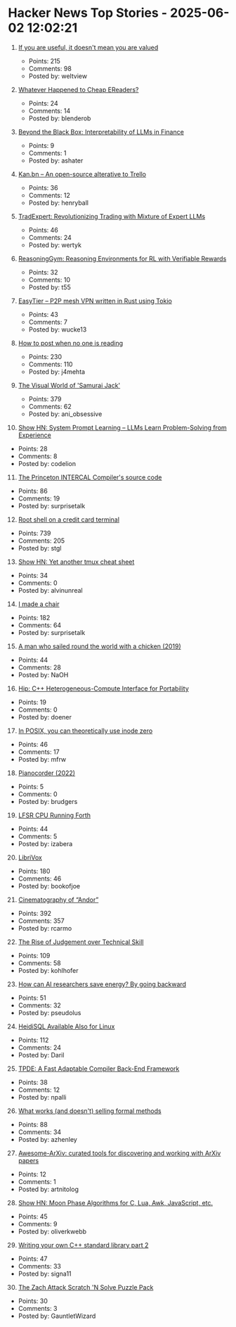 # Hacker News Top Stories - 2025-06-02 12:02:21

1. [If you are useful, it doesn't mean you are valued](https://betterthanrandom.substack.com/p/if-you-are-useful-it-doesnt-mean)
   - Points: 215
   - Comments: 98
   - Posted by: weltview

2. [Whatever Happened to Cheap EReaders?](https://shkspr.mobi/blog/2025/05/whatever-happened-to-cheap-ereaders/)
   - Points: 24
   - Comments: 14
   - Posted by: blenderob

3. [Beyond the Black Box: Interpretability of LLMs in Finance](https://arxiv.org/abs/2505.24650)
   - Points: 9
   - Comments: 1
   - Posted by: ashater

4. [Kan.bn – An open-source alterative to Trello](https://github.com/kanbn/kan)
   - Points: 36
   - Comments: 12
   - Posted by: henryball

5. [TradExpert: Revolutionizing Trading with Mixture of Expert LLMs](https://arxiv.org/abs/2411.00782)
   - Points: 46
   - Comments: 24
   - Posted by: wertyk

6. [ReasoningGym: Reasoning Environments for RL with Verifiable Rewards](https://arxiv.org/abs/2505.24760)
   - Points: 32
   - Comments: 10
   - Posted by: t55

7. [EasyTier – P2P mesh VPN written in Rust using Tokio](https://easytier.cn/en/)
   - Points: 43
   - Comments: 7
   - Posted by: wucke13

8. [How to post when no one is reading](https://www.jeetmehta.com/posts/thrive-in-obscurity)
   - Points: 230
   - Comments: 110
   - Posted by: j4mehta

9. [The Visual World of 'Samurai Jack'](https://animationobsessive.substack.com/p/the-visual-world-of-samurai-jack)
   - Points: 379
   - Comments: 62
   - Posted by: ani_obsessive

10. [Show HN: System Prompt Learning – LLMs Learn Problem-Solving from Experience](undefined)
   - Points: 28
   - Comments: 8
   - Posted by: codelion

11. [The Princeton INTERCAL Compiler's source code](https://esoteric.codes/blog/published-for-the-first-time-the-original-intercal72-compiler-code)
   - Points: 86
   - Comments: 19
   - Posted by: surprisetalk

12. [Root shell on a credit card terminal](https://stefan-gloor.ch/yomani-hack)
   - Points: 739
   - Comments: 205
   - Posted by: stgl

13. [Show HN: Yet another tmux cheat sheet](https://tmuxai.dev/tmux-cheat-sheet/)
   - Points: 34
   - Comments: 0
   - Posted by: alvinunreal

14. [I made a chair](https://milofultz.com/2025-05-27-i-made-a-chair.html)
   - Points: 182
   - Comments: 64
   - Posted by: surprisetalk

15. [A man who sailed round the world with a chicken (2019)](https://www.theguardian.com/global/2019/apr/21/why-did-the-chicken-cross-the-globe-french-sailor-guirec-soudee-monique)
   - Points: 44
   - Comments: 28
   - Posted by: NaOH

16. [Hip: C++ Heterogeneous-Compute Interface for Portability](https://github.com/ROCm/hip)
   - Points: 19
   - Comments: 0
   - Posted by: doener

17. [In POSIX, you can theoretically use inode zero](https://utcc.utoronto.ca/~cks/space/blog/unix/POSIXAllowsZeroInode)
   - Points: 46
   - Comments: 17
   - Posted by: mfrw

18. [Pianocorder (2022)](https://www.pianocorder.info/)
   - Points: 5
   - Comments: 0
   - Posted by: brudgers

19. [LFSR CPU Running Forth](https://github.com/howerj/lfsr-vhdl)
   - Points: 44
   - Comments: 5
   - Posted by: izabera

20. [LibriVox](https://librivox.org/)
   - Points: 180
   - Comments: 46
   - Posted by: bookofjoe

21. [Cinematography of “Andor”](https://www.pushing-pixels.org/2025/05/20/cinematography-of-andor-interview-with-christophe-nuyens.html)
   - Points: 392
   - Comments: 357
   - Posted by: rcarmo

22. [The Rise of Judgement over Technical Skill](https://notsocommonthoughts.com/blog/ai-and-judgement/)
   - Points: 109
   - Comments: 58
   - Posted by: kohlhofer

23. [How can AI researchers save energy? By going backward](https://www.quantamagazine.org/how-can-ai-researchers-save-energy-by-going-backward-20250530/)
   - Points: 51
   - Comments: 32
   - Posted by: pseudolus

24. [HeidiSQL Available Also for Linux](https://www.heidisql.com/forum.php?t=44068)
   - Points: 112
   - Comments: 24
   - Posted by: Daril

25. [TPDE: A Fast Adaptable Compiler Back-End Framework](https://arxiv.org/abs/2505.22610)
   - Points: 38
   - Comments: 12
   - Posted by: npalli

26. [What works (and doesn't) selling formal methods](https://www.galois.com/articles/what-works-and-doesnt-selling-formal-methods)
   - Points: 88
   - Comments: 34
   - Posted by: azhenley

27. [Awesome-ArXiv: curated tools for discovering and working with ArXiv papers](https://github.com/artnitolog/awesome-arxiv)
   - Points: 12
   - Comments: 1
   - Posted by: artnitolog

28. [Show HN: Moon Phase Algorithms for C, Lua, Awk, JavaScript, etc.](https://github.com/oliverkwebb/moonphase)
   - Points: 45
   - Comments: 9
   - Posted by: oliverkwebb

29. [Writing your own C++ standard library part 2](https://nibblestew.blogspot.com/2025/05/writing-your-own-c-standard-library.html)
   - Points: 47
   - Comments: 33
   - Posted by: signa11

30. [The Zach Attack Scratch 'N Solve Puzzle Pack](https://coincidence.games/zach-attack/)
   - Points: 30
   - Comments: 3
   - Posted by: GauntletWizard

